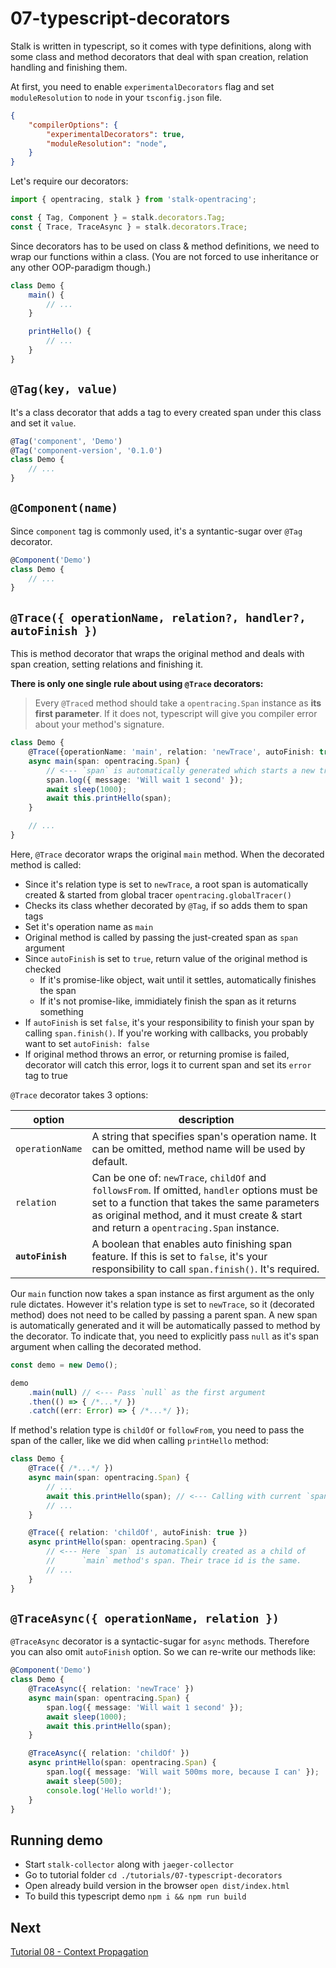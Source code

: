 # 07-typescript-decorators

Stalk is written in typescript, so it comes with type definitions, along with some class and method decorators that deal with span creation, relation handling and finishing them.

At first, you need to enable `experimentalDecorators` flag and set `moduleResolution` to `node` in your `tsconfig.json` file.

```json
{
    "compilerOptions": {
        "experimentalDecorators": true,
        "moduleResolution": "node",
    }
}
```

Let's require our decorators:

```ts
import { opentracing, stalk } from 'stalk-opentracing';

const { Tag, Component } = stalk.decorators.Tag;
const { Trace, TraceAsync } = stalk.decorators.Trace;
```

Since decorators has to be used on class & method definitions, we need to
wrap our functions within a class. (You are not forced to use inheritance or any
other OOP-paradigm though.)

```ts
class Demo {
    main() {
        // ...
    }

    printHello() {
        // ...
    }
}
```

## `@Tag(key, value)`

It's a class decorator that adds a tag to every created span under this class and set it `value`.


```ts
@Tag('component', 'Demo')
@Tag('component-version', '0.1.0')
class Demo {
    // ...
}
```

## `@Component(name)`

Since `component` tag is commonly used, it's a syntantic-sugar over `@Tag` decorator.

```ts
@Component('Demo')
class Demo {
    // ...
}
```

## `@Trace({ operationName, relation?, handler?, autoFinish })`

This is method decorator that wraps the original method and deals with span creation, setting relations and finishing it.

**There is only one single rule about using `@Trace` decorators:**

> Every `@Trace`d method should take a `opentracing.Span` instance as **its first parameter**. If it does not, typescript will give you compiler error about your method's signature.

```ts
class Demo {
    @Trace({operationName: 'main', relation: 'newTrace', autoFinish: true})
    async main(span: opentracing.Span) {
        // <--- `span` is automatically generated which starts a new trace
        span.log({ message: 'Will wait 1 second' });
        await sleep(1000);
        await this.printHello(span);
    }

    // ...
}
```

Here, `@Trace` decorator wraps the original `main` method. When the decorated method is called:
- Since it's relation type is set to `newTrace`, a root span is automatically created & started from global tracer `opentracing.globalTracer()`
- Checks its class whether decorated by `@Tag`, if so adds them to span tags
- Set it's operation name as `main`
- Original method is called by passing the just-created span as `span` argument
- Since `autoFinish` is set to `true`, return value of the original method is checked
    - If it's promise-like object, wait until it settles, automatically finishes the span
    - If it's not promise-like, immidiately finish the span as it returns something
- If `autoFinish` is set `false`, it's your responsibility to finish your span by calling `span.finish()`. If you're working with callbacks, you probably want to set `autoFinish: false`
- If original method throws an error, or returning promise is failed, decorator will catch this error, logs it to current span and set its `error` tag to true

`@Trace` decorator takes 3 options:

| option | description |
| - | - |
| `operationName` | A string that specifies span's operation name. It can be omitted, method name will be used by default. |
| `relation` | Can be one of: `newTrace`, `childOf` and `followsFrom`. If omitted, `handler` options must be set to a function that takes the same parameters as original method, and it must create & start and return a `opentracing.Span` instance. |
| **`autoFinish`** | A boolean that enables auto finishing span feature. If this is set to `false`, it's your responsibility to call `span.finish()`. It's required. |

Our `main` function now takes a span instance as first argument as the only rule dictates. However it's relation type is set to `newTrace`, so it (decorated method) does not need to be called by passing a parent span. A new span is automatically generated and it will be automatically passed to method by the decorator. To indicate that, you need to explicitly pass `null` as it's span argument when calling the decorated method.

```ts
const demo = new Demo();

demo
    .main(null) // <--- Pass `null` as the first argument
    .then(() => { /*...*/ })
    .catch((err: Error) => { /*...*/ });
```

If method's relation type is `childOf` or `followFrom`, you need to pass the span of the caller, like we did when calling `printHello` method:

```ts
class Demo {
    @Trace({ /*...*/ })
    async main(span: opentracing.Span) {
        // ...
        await this.printHello(span); // <--- Calling with current `span`
        // ...
    }

    @Trace({ relation: 'childOf', autoFinish: true })
    async printHello(span: opentracing.Span) {
        // <--- Here `span` is automatically created as a child of
        //      `main` method's span. Their trace id is the same.
        // ...
    }
}
```

## `@TraceAsync({ operationName, relation })`

`@TraceAsync` decorator is a syntactic-sugar for `async` methods. Therefore you can also omit `autoFinish` option. So we can re-write our methods like:

```ts
@Component('Demo')
class Demo {
    @TraceAsync({ relation: 'newTrace' })
    async main(span: opentracing.Span) {
        span.log({ message: 'Will wait 1 second' });
        await sleep(1000);
        await this.printHello(span);
    }

    @TraceAsync({ relation: 'childOf' })
    async printHello(span: opentracing.Span) {
        span.log({ message: 'Will wait 500ms more, because I can' });
        await sleep(500);
        console.log('Hello world!');
    }
}
```

## Running demo

- Start `stalk-collector` along with `jaeger-collector`
- Go to tutorial folder `cd ./tutorials/07-typescript-decorators`
- Open already build version in the browser `open dist/index.html`
- To build this typescript demo `npm i && npm run build`

## Next

[Tutorial 08 - Context Propagation](../08-context-propagation)
